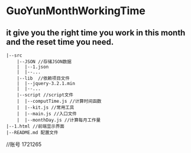 # GuoYunMonthWorkingTime
it give you the right time you work in this month and the reset time you need.
---
    |--src
        |--JSON //存储JSON数据
        |  |--1.json
        |  |--...
        |--lib  //依赖项目文件
        |  |--jquery-3.2.1.min
        |  |--...
        |--script //script文件
        |  |--computTime.js //计算时间函数
        |  |--kit.js //常用工具
        |  |--main.js //入口文件
        |  |--monthDay.js //计算每月工作量
    |--1.html //前端显示界面
    |--README.md 配置文件

//账号 1721265